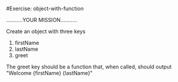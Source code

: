 #Exercise: object-with-function

...........YOUR MISSION...........

Create an object with three keys
1. firstName
1. lastName
1. greet

The greet key should be a function that, when called,
should output "Welcome {firstName} {lastName}"
